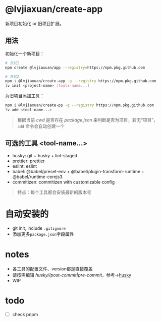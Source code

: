 # @lvjiaxuan/create-app

新项目初始化 or 旧项目扩展。

## 用法

初始化一个新项目：
```bash
# 方式1
npm create @lvjiaxuan/app --registry=https://npm.pkg.github.com

# 方式2
npm i @lvjiaxuan/create-app -g --registry https://npm.pkg.github.com
lv init <project-name> [tools-name...]
```

为旧项目添加工具：
```bash
npm i @lvjiaxuan/create-pp -g --registry https://npm.pkg.github.com
lv add <tool-name...>
```

> 根据当前 *cwd* 是否存在 *package.json* 来判断是否为项目，若无“项目”，`add` 命令会自动创建一个

## 可选的工具 <tool-name...>

- husky: git + husky + lint-staged
- prettier: prettier
- eslint: eslint
- babel: @babel/preset-env + @babel/plugin-transform-runtime + @babel/runtime-corejs3
- commitizen: commitizen with customizable config

> 特点：每个工具都会安装最新的版本号

# 自动安装的

- git init, include `.gitignore`
- 添加更多`package.json`字段属性

# notes

- 各工具的配置文件、version都是直接覆盖
- 请按需编辑 *_husky/_/post-commit|pre-commit*，参考→[husky](https://typicode.github.io/husky/#/?id=create-a-hook)
- WIP

# todo

- [ ] check pnpm